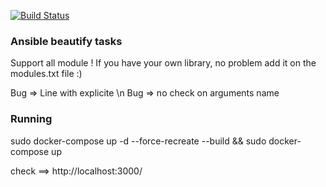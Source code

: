 [![Build Status](https://travis-ci.com/Courouge/ansible-beautify.svg?branch=master)](https://travis-ci.com/Courouge/ansible-beautify)

### Ansible beautify tasks ###
Support all module !
If you have your own library, no problem add it on the modules.txt file :)

Bug => Line with explicite \n
Bug => no check on arguments name

### Running
sudo docker-compose up -d --force-recreate --build && sudo docker-compose up

check ==> http://localhost:3000/
